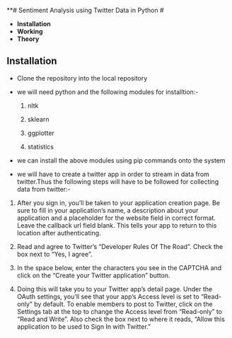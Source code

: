 **# Sentiment Analysis using Twitter Data in Python #

* **Installation**
* **Working**
* **Theory**

## Installation ##

* Clone the repository into the local repository
* we will need python and the following modules for installtion:-

  1. nltk

  2. sklearn

  3. ggplotter

  4. statistics 

* we can install the above modules using pip commands onto the system
* we will have to create a twitter app in order to stream in data from twitter.Thus the following steps will have to be followed for collecting data from twitter:-

1. After you sign in, you’ll be taken to your application creation page. Be sure to fill in your application’s name, a description about your application and a placeholder for the website field in correct format. Leave the callback url field blank. This tells your app to return to this location after authenticating.

2. Read and agree to Twitter’s “Developer Rules Of The Road”. Check the box next to “Yes, I agree”.

3. In the space below, enter the characters you see in the CAPTCHA and click on the “Create your Twitter application” button.

4. Doing this will take you to your Twitter app’s detail page. Under the OAuth settings, you’ll see that your app’s Access level is set to “Read-only” by default. To enable members to post to Twitter, click on the Settings tab at the top to change the Access level from “Read-only” to “Read and Write”.  Also check the box next to where it reads, “Allow this application to be used to Sign In with Twitter.”